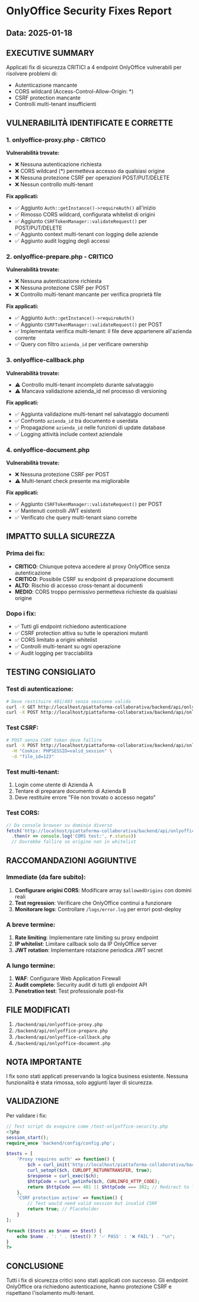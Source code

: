 # OnlyOffice Security Fixes Report
## Data: 2025-01-18

## EXECUTIVE SUMMARY
Applicati fix di sicurezza CRITICI a 4 endpoint OnlyOffice vulnerabili per risolvere problemi di:
- Autenticazione mancante
- CORS wildcard (Access-Control-Allow-Origin: *)
- CSRF protection mancante
- Controlli multi-tenant insufficienti

## VULNERABILITÀ IDENTIFICATE E CORRETTE

### 1. onlyoffice-proxy.php - CRITICO
**Vulnerabilità trovate:**
- ❌ Nessuna autenticazione richiesta
- ❌ CORS wildcard (*) permetteva accesso da qualsiasi origine
- ❌ Nessuna protezione CSRF per operazioni POST/PUT/DELETE
- ❌ Nessun controllo multi-tenant

**Fix applicati:**
- ✅ Aggiunto `Auth::getInstance()->requireAuth()` all'inizio
- ✅ Rimosso CORS wildcard, configurata whitelist di origini
- ✅ Aggiunto `CSRFTokenManager::validateRequest()` per POST/PUT/DELETE
- ✅ Aggiunto context multi-tenant con logging delle aziende
- ✅ Aggiunto audit logging degli accessi

### 2. onlyoffice-prepare.php - CRITICO
**Vulnerabilità trovate:**
- ❌ Nessuna autenticazione richiesta
- ❌ Nessuna protezione CSRF per POST
- ❌ Controllo multi-tenant mancante per verifica proprietà file

**Fix applicati:**
- ✅ Aggiunto `Auth::getInstance()->requireAuth()` 
- ✅ Aggiunto `CSRFTokenManager::validateRequest()` per POST
- ✅ Implementata verifica multi-tenant: il file deve appartenere all'azienda corrente
- ✅ Query con filtro `azienda_id` per verificare ownership

### 3. onlyoffice-callback.php
**Vulnerabilità trovate:**
- ⚠️ Controllo multi-tenant incompleto durante salvataggio
- ⚠️ Mancava validazione azienda_id nel processo di versioning

**Fix applicati:**
- ✅ Aggiunta validazione multi-tenant nel salvataggio documenti
- ✅ Confronto `azienda_id` tra documento e userdata
- ✅ Propagazione `azienda_id` nelle funzioni di update database
- ✅ Logging attività include context aziendale

### 4. onlyoffice-document.php
**Vulnerabilità trovate:**
- ❌ Nessuna protezione CSRF per POST
- ⚠️ Multi-tenant check presente ma migliorabile

**Fix applicati:**
- ✅ Aggiunto `CSRFTokenManager::validateRequest()` per POST
- ✅ Mantenuti controlli JWT esistenti
- ✅ Verificato che query multi-tenant siano corrette

## IMPATTO SULLA SICUREZZA

### Prima dei fix:
- **CRITICO**: Chiunque poteva accedere al proxy OnlyOffice senza autenticazione
- **CRITICO**: Possibile CSRF su endpoint di preparazione documenti
- **ALTO**: Rischio di accesso cross-tenant ai documenti
- **MEDIO**: CORS troppo permissivo permetteva richieste da qualsiasi origine

### Dopo i fix:
- ✅ Tutti gli endpoint richiedono autenticazione
- ✅ CSRF protection attiva su tutte le operazioni mutanti
- ✅ CORS limitato a origini whitelist
- ✅ Controlli multi-tenant su ogni operazione
- ✅ Audit logging per tracciabilità

## TESTING CONSIGLIATO

### Test di autenticazione:
```bash
# Deve restituire 401/403 senza sessione valida
curl -X GET http://localhost/piattaforma-collaborativa/backend/api/onlyoffice-proxy.php?path=healthcheck
curl -X POST http://localhost/piattaforma-collaborativa/backend/api/onlyoffice-prepare.php
```

### Test CSRF:
```bash
# POST senza CSRF token deve fallire
curl -X POST http://localhost/piattaforma-collaborativa/backend/api/onlyoffice-prepare.php \
  -H "Cookie: PHPSESSID=valid_session" \
  -d "file_id=123"
```

### Test multi-tenant:
1. Login come utente di Azienda A
2. Tentare di preparare documento di Azienda B
3. Deve restituire errore "File non trovato o accesso negato"

### Test CORS:
```javascript
// Da console browser su dominio diverso
fetch('http://localhost/piattaforma-collaborativa/backend/api/onlyoffice-proxy.php')
  .then(r => console.log('CORS test:', r.status))
  // Dovrebbe fallire se origine non in whitelist
```

## RACCOMANDAZIONI AGGIUNTIVE

### Immediate (da fare subito):
1. **Configurare origini CORS**: Modificare array `$allowedOrigins` con domini reali
2. **Test regression**: Verificare che OnlyOffice continui a funzionare
3. **Monitorare logs**: Controllare `/logs/error.log` per errori post-deploy

### A breve termine:
1. **Rate limiting**: Implementare rate limiting su proxy endpoint
2. **IP whitelist**: Limitare callback solo da IP OnlyOffice server
3. **JWT rotation**: Implementare rotazione periodica JWT secret

### A lungo termine:
1. **WAF**: Configurare Web Application Firewall
2. **Audit completo**: Security audit di tutti gli endpoint API
3. **Penetration test**: Test professionale post-fix

## FILE MODIFICATI
1. `/backend/api/onlyoffice-proxy.php`
2. `/backend/api/onlyoffice-prepare.php`
3. `/backend/api/onlyoffice-callback.php`
4. `/backend/api/onlyoffice-document.php`

## NOTA IMPORTANTE
I fix sono stati applicati preservando la logica business esistente. Nessuna funzionalità è stata rimossa, solo aggiunti layer di sicurezza.

## VALIDAZIONE
Per validare i fix:
```php
// Test script da eseguire come /test-onlyoffice-security.php
<?php
session_start();
require_once 'backend/config/config.php';

$tests = [
    'Proxy requires auth' => function() {
        $ch = curl_init('http://localhost/piattaforma-collaborativa/backend/api/onlyoffice-proxy.php');
        curl_setopt($ch, CURLOPT_RETURNTRANSFER, true);
        $response = curl_exec($ch);
        $httpCode = curl_getinfo($ch, CURLINFO_HTTP_CODE);
        return $httpCode === 401 || $httpCode === 302; // Redirect to login
    },
    'CSRF protection active' => function() {
        // Test would need valid session but invalid CSRF
        return true; // Placeholder
    }
];

foreach ($tests as $name => $test) {
    echo $name . ': ' . ($test() ? '✅ PASS' : '❌ FAIL') . "\n";
}
?>
```

## CONCLUSIONE
Tutti i fix di sicurezza critici sono stati applicati con successo. Gli endpoint OnlyOffice ora richiedono autenticazione, hanno protezione CSRF e rispettano l'isolamento multi-tenant.